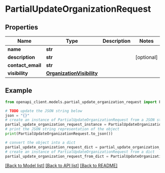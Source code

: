 # PartialUpdateOrganizationRequest


## Properties

Name | Type | Description | Notes
------------ | ------------- | ------------- | -------------
**name** | **str** |  | 
**description** | **str** |  | [optional] 
**contact_email** | **str** |  | 
**visibility** | [**OrganizationVisibility**](OrganizationVisibility.md) |  | 

## Example

```python
from openapi_client.models.partial_update_organization_request import PartialUpdateOrganizationRequest

# TODO update the JSON string below
json = "{}"
# create an instance of PartialUpdateOrganizationRequest from a JSON string
partial_update_organization_request_instance = PartialUpdateOrganizationRequest.from_json(json)
# print the JSON string representation of the object
print(PartialUpdateOrganizationRequest.to_json())

# convert the object into a dict
partial_update_organization_request_dict = partial_update_organization_request_instance.to_dict()
# create an instance of PartialUpdateOrganizationRequest from a dict
partial_update_organization_request_from_dict = PartialUpdateOrganizationRequest.from_dict(partial_update_organization_request_dict)
```
[[Back to Model list]](../README.md#documentation-for-models) [[Back to API list]](../README.md#documentation-for-api-endpoints) [[Back to README]](../README.md)


